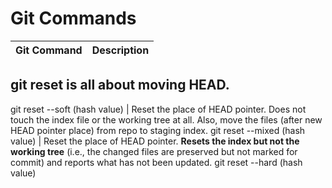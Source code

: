 # Git Commands


Git Command | Description
------------|------------
git reset is all about moving HEAD.
-----------------------------------
git reset --soft (hash value) | Reset the place of HEAD pointer. Does not touch the index file or the working tree at all. Also, move the files (after new HEAD pointer place) from repo to staging index. 
git reset --mixed (hash value) | Reset the place of HEAD pointer. **Resets the index but not the working tree** (i.e., the changed files are preserved but not marked for commit) and reports what has not been updated.
git reset --hard (hash value)


